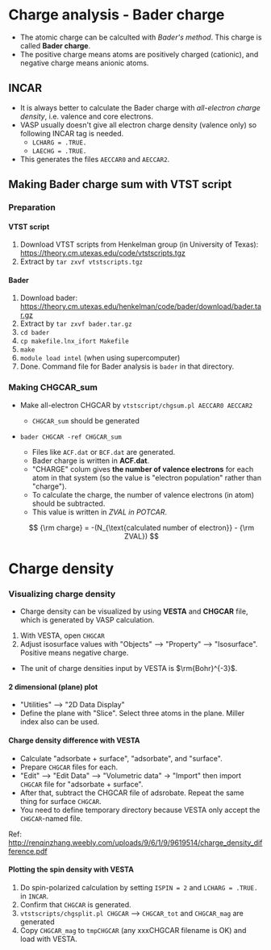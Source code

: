 # Charge analysis - Bader charge
* The atomic charge can be calculted with *Bader's method*. This charge is called **Bader charge**.
* The positive charge means atoms are positively charged (cationic), and negative charge means anionic atoms.

## INCAR
* It is always better to calculate the Bader charge with *all-electron charge density*, i.e. valence and core electrons.
* VASP usually doesn't give all electron charge density (valence only) so following INCAR tag is needed.
    + `LCHARG = .TRUE.`
    + `LAECHG = .TRUE.`
* This generates the files `AECCAR0` and `AECCAR2`.

## Making Bader charge sum with VTST script
### Preparation
#### VTST script
1. Download VTST scripts from Henkelman group (in University of Texas): https://theory.cm.utexas.edu/code/vtstscripts.tgz
2. Extract by `tar zxvf vtstscripts.tgz`

#### Bader
1. Download bader: https://theory.cm.utexas.edu/henkelman/code/bader/download/bader.tar.gz
2. Extract by `tar zxvf bader.tar.gz`
3. `cd bader`
4. `cp makefile.lnx_ifort Makefile`
5. `make`
6. `module load intel` (when using supercomputer)
7. Done. Command file for Bader analysis is `bader` in that directory.

### Making CHGCAR_sum
* Make all-electron CHGCAR by `vtstscript/chgsum.pl AECCAR0 AECCAR2`
    + `CHGCAR_sum` should be generated
* `bader CHGCAR -ref CHGCAR_sum`
    + Files like `ACF.dat` or `BCF.dat` are generated.
    + Bader charge is written in **ACF.dat**.
    + "CHARGE" colum gives **the number of valence electrons** for each atom in that system (so the value is "electron population" rather than "charge").
    + To calculate the charge, the number of valence electrons (in atom) should be subtracted.
    + This value is written in *ZVAL in POTCAR*.

    $$
    {\rm charge} = -(N_{\text{calculated number of electron}} - {\rm ZVAL})
    $$

# Charge density

### Visualizing charge density
* Charge density can be visualized by using **VESTA** and **CHGCAR** file, which is generated by VASP calculation.

1. With VESTA, open `CHGCAR`
2. Adjust isosurface values with "Objects" --> "Property" --> "Isosurface". Positive means negative charge.

* The unit of charge densities input by VESTA is $\rm{Bohr}^{-3}$.

#### 2 dimensional (plane) plot
* "Utilities" --> "2D Data Display"
* Define the plane with "Slice". Select three atoms in the plane. Miller index also can be used.

#### Charge density difference with VESTA
* Calculate "adsorbate + surface", "adsorbate", and "surface".
* Prepare `CHGCAR` files for each.
* "Edit" --> "Edit Data" --> "Volumetric data" -> "Import" then import `CHGCAR` file for "adsorbate + surface".
* After that, subtract the CHGCAR file of adsrobate. Repeat the same thing for surface `CHGCAR`.
* You need to define temporary directory because VESTA only accept the `CHGCAR`-named file.

Ref: http://renqinzhang.weebly.com/uploads/9/6/1/9/9619514/charge_density_difference.pdf

#### Plotting the spin density with VESTA
1. Do spin-polarized calculation by setting `ISPIN = 2` and `LCHARG = .TRUE.` in `INCAR`.
2. Confirm that `CHGCAR` is generated.
3. `vtstscripts/chgsplit.pl CHGCAR` --> `CHGCAR_tot` and `CHGCAR_mag` are generated
4. Copy `CHGCAR_mag` to `tmpCHGCAR` (any xxxCHGCAR filename is OK) and load with VESTA.